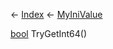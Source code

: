 ← [Index](Api-Index) ← [MyIniValue](VRage.Game.ModAPI.Ingame.Utilities.MyIniValue)

[bool](System.Boolean) TryGetInt64()